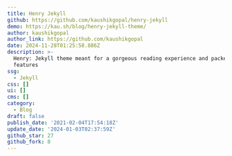 ```yaml
---
title: Henry Jekyll
github: https://github.com/kaushikgopal/henry-jekyll
demo: https://kau.sh/blog/henry-jekyll-theme/
author: kaushikgopal
author_link: https://github.com/kaushikgopal
date: 2024-11-28T01:25:58.886Z
description: >-
  Henry: Jekyll theme meant for a gorgeous reading experience and packed with
  features
ssg:
  - Jekyll
css: []
ui: []
cms: []
category:
  - Blog
draft: false
publish_date: '2021-02-04T17:54:18Z'
update_date: '2024-01-03T02:37:59Z'
github_star: 27
github_fork: 8
---
```

